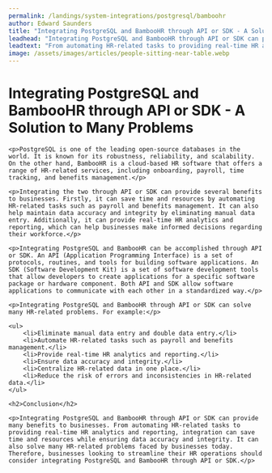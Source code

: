 ```yaml
---
permalink: /landings/system-integrations/postgresql/bamboohr
author: Edward Saunders
title: "Integrating PostgreSQL and BambooHR through API or SDK - A Solution to Many Problems"
leadhead: "Integrating PostgreSQL and BambooHR through API or SDK can provide many benefits to businesses"
leadtext: "From automating HR-related tasks to providing real-time HR analytics and reporting, integration can save time and resources while ensuring data accuracy and integrity. It can also solve many HR-related problems faced by businesses today. Therefore, businesses looking to streamline their HR operations should consider integrating PostgreSQL and BambooHR through API or SDK."
image: /assets/images/articles/people-sitting-near-table.webp
---
```

<div class="arttext">
	<h1>Integrating PostgreSQL and BambooHR through API or SDK - A Solution to Many Problems</h1>

	<p>PostgreSQL is one of the leading open-source databases in the world. It is known for its robustness, reliability, and scalability. On the other hand, BambooHR is a cloud-based HR software that offers a range of HR-related services, including onboarding, payroll, time tracking, and benefits management.</p>

	<p>Integrating the two through API or SDK can provide several benefits to businesses. Firstly, it can save time and resources by automating HR-related tasks such as payroll and benefits management. It can also help maintain data accuracy and integrity by eliminating manual data entry. Additionally, it can provide real-time HR analytics and reporting, which can help businesses make informed decisions regarding their workforce.</p>

	<p>Integrating PostgreSQL and BambooHR can be accomplished through API or SDK. An API (Application Programming Interface) is a set of protocols, routines, and tools for building software applications. An SDK (Software Development Kit) is a set of software development tools that allow developers to create applications for a specific software package or hardware component. Both API and SDK allow software applications to communicate with each other in a standardized way.</p>

	<p>Integrating PostgreSQL and BambooHR through API or SDK can solve many HR-related problems. For example:</p>

	<ul>
		<li>Eliminate manual data entry and double data entry.</li>
		<li>Automate HR-related tasks such as payroll and benefits management.</li>
		<li>Provide real-time HR analytics and reporting.</li>
		<li>Ensure data accuracy and integrity.</li>
		<li>Centralize HR-related data in one place.</li>
		<li>Reduce the risk of errors and inconsistencies in HR-related data.</li>
	</ul>

	<h2>Conclusion</h2>

	<p>Integrating PostgreSQL and BambooHR through API or SDK can provide many benefits to businesses. From automating HR-related tasks to providing real-time HR analytics and reporting, integration can save time and resources while ensuring data accuracy and integrity. It can also solve many HR-related problems faced by businesses today. Therefore, businesses looking to streamline their HR operations should consider integrating PostgreSQL and BambooHR through API or SDK.</p>

</div>